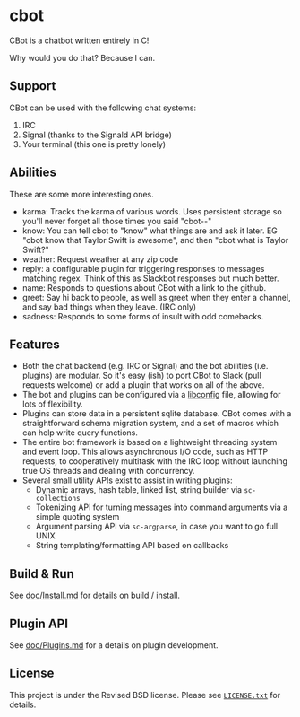 cbot
====

CBot is a chatbot written entirely in C!

Why would you do that? Because I can.


Support
-------

CBot can be used with the following chat systems:

1. IRC
2. Signal (thanks to the Signald API bridge)
3. Your terminal (this one is pretty lonely)


Abilities
---------

These are some more interesting ones.

- karma: Tracks the karma of various words. Uses persistent storage so you'll
  never forget all those times you said "cbot--"
- know: You can tell cbot to "know" what things are and ask it later. EG "cbot
  know that Taylor Swift is awesome", and then "cbot what is Taylor Swift?"
- weather: Request weather at any zip code
- reply: a configurable plugin for triggering responses to messages matching
  regex. Think of this as Slackbot responses but much better.
- name: Responds to questions about CBot with a link to the github.
- greet: Say hi back to people, as well as greet when they enter a channel, and
  say bad things when they leave. (IRC only)
- sadness: Responds to some forms of insult with odd comebacks.


Features
--------

* Both the chat backend (e.g. IRC or Signal) and the bot abilities (i.e.
  plugins) are modular. So it's easy (ish) to port CBot to Slack (pull requests
  welcome) or add a plugin that works on all of the above.
* The bot and plugins can be configured via a
  [libconfig](http://hyperrealm.github.io/libconfig/) file, allowing for lots of
  flexibility.
* Plugins can store data in a persistent sqlite database. CBot comes with a
  straightforward schema migration system, and a set of macros which can help
  write query functions.
* The entire bot framework is based on a lightweight threading system and event
  loop. This allows asynchronous I/O code, such as HTTP requests, to
  cooperatively multitask with the IRC loop without launching true OS threads
  and dealing with concurrency.
* Several small utility APIs exist to assist in writing plugins:
  - Dynamic arrays, hash table, linked list, string builder via `sc-collections`
  - Tokenizing API for turning messages into command arguments via a simple
    quoting system
  - Argument parsing API via `sc-argparse`, in case you want to go full UNIX
  - String templating/formatting API based on callbacks


Build & Run
-----------

See [doc/Install.md](doc/Install.md) for details on build / install.


Plugin API
----------

See [doc/Plugins.md](doc/Plugins.md) for a details on plugin development.


License
-------

This project is under the Revised BSD license.  Please see
[`LICENSE.txt`](LICENSE.txt) for details.

